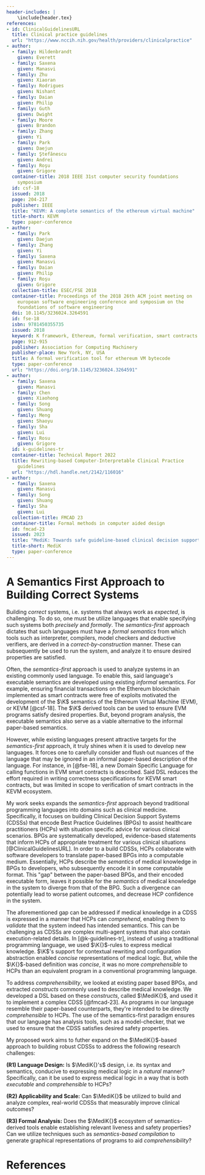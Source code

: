 ```yaml
---
header-includes: |
    \include{header.tex}
references:
- id: ClinicalGuidelinesURL
  title: Clinical practice guidelines
  url: "https://www.nccih.nih.gov/health/providers/clinicalpractice"
- author:
  - family: Hildenbrandt
    given: Everett
  - family: Saxena
    given: Manasvi
  - family: Zhu
    given: Xiaoran
  - family: Rodrigues
    given: Nishant
  - family: Daian
    given: Philip
  - family: Guth
    given: Dwight
  - family: Moore
    given: Brandon
  - family: Zhang
    given: Yi
  - family: Park
    given: Daejun
  - family: Ştefănescu
    given: Andrei
  - family: Roşu
    given: Grigore
  container-title: 2018 IEEE 31st computer security foundations
    symposium
  id: csf-18
  issued: 2018
  page: 204-217
  publisher: IEEE
  title: "KEVM: A complete semantics of the ethereum virtual machine"
  title-short: KEVM
  type: paper-conference
- author:
  - family: Park
    given: Daejun
  - family: Zhang
    given: Yi
  - family: Saxena
    given: Manasvi
  - family: Daian
    given: Philip
  - family: Roşu
    given: Grigore
  collection-title: ESEC/FSE 2018
  container-title: Proceedings of the 2018 26th ACM joint meeting on
    european software engineering conference and symposium on the
    foundations of software engineering
  doi: 10.1145/3236024.3264591
  id: fse-18
  isbn: 9781450355735
  issued: 2018
  keyword: K framework, Ethereum, formal verification, smart contracts
  page: 912-915
  publisher: Association for Computing Machinery
  publisher-place: New York, NY, USA
  title: A formal verification tool for ethereum VM bytecode
  type: paper-conference
  url: "https://doi.org/10.1145/3236024.3264591"
- author:
  - family: Saxena
    given: Manasvi
  - family: Chen
    given: Xiaohong
  - family: Song
    given: Shuang
  - family: Meng
    given: Shaoyu
  - family: Sha
    given: Lui
  - family: Rosu
    given: Grigore
  id: k-guidelines-tr
  container-title: Technical Report 2022
  title: Rewriting-based Computer-Interpretable Clinical Practice
    guidelines
  url: "https://hdl.handle.net/2142/116016"
- author:
  - family: Saxena
    given: Manasvi
  - family: Song
    given: Shuang
  - family: Sha
    given: Lui
  collection-title: FMCAD 23
  container-title: Formal methods in computer aided design
  id: fmcad-23
  issued: 2023
  title: "MediK: Towards safe guideline-based clinical decision support"
  title-short: MediK
  type: paper-conference
---
```



A Semantics First Approach to Building Correct Systems
======================================================

Building *correct* systems, i.e. systems that always work as *expected*,
is challenging. To do so, one must be utilize languages that enable
specifying such systems both *precisely* and *formally*.
The *semantics-first* approach dictates that
such languages must have a *formal
semantics* from which tools such as interpreter, compilers, model
checkers and deductive verifiers, are derived in a *correct-by-construction*
manner. These can subsequently be used to run the system, and analyze
it to ensure desired properties are satisfied.

Often, the *semantics-first* approach is used to analyze systems in
an existing commonly used language. To enable this,
said language's executable semantics are developed using
existing *informal* semantics.
For example, ensuring financial transactions
on the Ethereum blockchain implemented as smart contracts
were free of exploits motivated the development of the
$\K$ semantics of the Ethereum Virtual Machine (EVM), or KEVM [@csf-18].
The $\K$ derived tools can be used to ensure EVM programs satisfy
desired properties. But, beyond program analysis,
the executable semantics also serve as a viable alternative
to the informal paper-based semantics.

However, while existing languages present attractive targets for
the *semantics-first* approach, it truly shines when it is used to
develop new languages. It forces one
to carefully consider and flush out nuances of the language
that may be ignored in an informal paper-based description
of the language. For instance, in [@fse-18], a new
Domain Specific Language for calling functions in
EVM smart contracts is described. Said DSL reduces the effort
required in writing correctness specifications for KEVM smart
contracts, but was limited in scope to verification of smart contracts in
the KEVM ecosystem.

My work seeks expands the *semantics-first* approach
beyond traditional programming languages into domains such as clinical medicine.
Specifically, it focuses on building
Clinical Decision Support Systems (CDSSs) that encode Best Practice Guidelines (BPGs) to
assist healthcare practitioners (HCPs) with situation specific advice
for various clinical scenarios. BPGs are systematically developed,
evidence-based statements that inform HCPs of appropriate treatment
for various clinical situations [@ClinicalGuidelinesURL].
In order to a build CDSSs, HCPs collaborate with software developers
to translate paper-based BPGs into
a computable medium. Essentially, HCPs describe the *semantics* of
medical knowledge in BPGs to developers, who subsequently encode it
in some computable format. This "gap" between the paper-based
BPGs, and their encoded executable form, leaves it possible for the
*semantics* of medical knowledge in the system to diverge from that
of the BPG. Such a divergence can potentially lead to worse patient
outcomes, and decrease HCP confidence in the system.

The aforementioned gap can be addressed if medical knowledge in
a CDSS is expressed in a manner that HCPs can *comprehend*, enabling
them to *validate* that the system indeed has intended semantics.
This can be challenging as CDSSs are complex multi-agent systems
that also contain execution-related details.
In [@k-guidelines-tr], instead of using a traditional programming language,
we used $\K{}$-rules to express medical knowledge.
$\K$'s support for contextual rewriting and
configuration abstraction enabled *concise* representations of
medical logic. But, while the $\K{}$-based definition was
*concise*, it was no more *comprehensible*
to HCPs than an equivalent program in a conventional programming language.

To address *comprehensibility*, we looked at
existing paper based BPGs, and extracted *constructs* commonly used to
describe medical knowledge.
We developed a DSL based on these *constructs*, called
$\MediK{}$, and used it to implement a complex CDSS [@fmcad-23]. As programs in our language
resemble their paper-based counterparts, they're intended to be directly
*comprehensible* to HCPs. The use of the
semantics-first paradigm ensures that our language has analysis tools, such as
a model-checker, that we used to ensure that the CDSS satisfies desired safety
properties.

My proposed work aims to futher expand on the $\MediK{}$-based approach to
building robust CDSSs to address the following research challenges:

**(R1) Language Design:** Is $\MediK{}'s$ design, i.e. its syntax and semantics, conducive
to expressing medical logic in a *natural* manner? Specifically, can it be used to express
medical logic in a way that is both *executable* and *comprehensible* to HCPs?


**(R2) Applicability and Scale:** Can $\MediK{}$ be utilized to build and analyze
complex, real-world CDSSs that measurably improve clinical outcomes?

**(R3) Formal Analysis:** Does the $\MediK{}$ ecosystem of semantics-derived
tools enable establishing relevant liveness and safety properties?
Can we utilize techniques such as *semantics-based compilation* to generate
graphical representations of programs to aid *comprehensibility*?

# References
